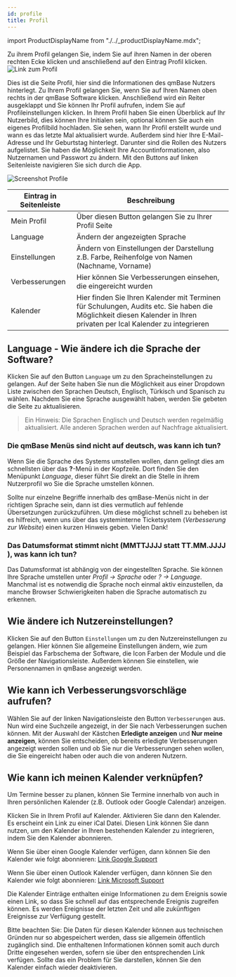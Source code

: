 ```yaml
---
id: profile
title: Profil
---
```


import ProductDisplayName from "./../\_productDisplayName.mdx";

Zu ihrem Profil gelangen Sie, indem Sie auf ihren Namen in der oberen rechten Ecke klicken und anschließend auf den Eintrag Profil klicken.
![Link zum Profil](https://caqadmin.blob.core.windows.net/public-screenshots/manual-screenshots/2022-12-08-LinkToProfile.jpg)

Dies ist die Seite Profil, hier sind die Informationen des qmBase Nutzers hinterlegt.
Zu Ihrem Profil gelangen Sie, wenn Sie auf Ihren Namen oben rechts in der qmBase Software klicken.
Anschließend wird ein Reiter ausgeklappt und Sie können Ihr Profil aufrufen, indem Sie auf Profileinstellungen klicken.
In Ihrem Profil haben Sie einen Überblick auf Ihr Nutzerbild, dies können Ihre Initialen sein, optional können Sie auch ein eigenes Profilbild hochladen.
Sie sehen, wann Ihr Profil erstellt wurde und wann es das letzte Mal aktualisiert wurde.
Außerdem sind hier Ihre E-Mail-Adresse und Ihr Geburtstag hinterlegt.
Darunter sind die Rollen des Nutzers aufgelistet.
Sie haben die Möglichkeit Ihre Accountinformationen, also Nutzernamen und Passwort zu ändern.
Mit den Buttons auf linken Seitenleiste navigieren Sie sich durch die App.

![Screenshot Profile](https://caqadmin.blob.core.windows.net/public-screenshots/All%20Integration%20Specs/Profile/MyProfile.png)

| Eintrag in Seitenleiste | Beschreibung                                                                                                                                                         |
| ----------------------- | -------------------------------------------------------------------------------------------------------------------------------------------------------------------- |
| Mein Profil             | Über diesen Button gelangen Sie zu Ihrer Profil Seite                                                                                                                |
| Language                | Ändern der angezeigten Sprache                                                                                                                                       |
| Einstellungen           | Ändern von Einstellungen der Darstellung z.B. Farbe, Reihenfolge von Namen (Nachname, Vorname)                                                                       |
| Verbesserungen          | Hier können Sie Verbesserungen einsehen, die eingereicht wurden                                                                                                      |
| Kalender                | Hier finden Sie Ihren Kalender mit Terminen für Schulungen, Audits etc. Sie haben die Möglichkeit diesen Kalender in Ihren privaten per Ical Kalender zu integrieren |

## Language - Wie ändere ich die Sprache der Software?

Klicken Sie auf den Button <code>Language</code> um zu den Spracheinstellungen zu gelangen. Auf der Seite haben Sie nun die Möglichkeit aus einer Dropdown Liste zwischen den Sprachen Deutsch, Englisch, Türkisch und Spanisch zu wählen.
Nachdem Sie eine Sprache ausgewählt haben, werden Sie gebeten die Seite zu aktualisieren.

> Ein Hinweis: Die Sprachen Englisch und Deutsch werden regelmäßig aktualisiert. Alle anderen Sprachen werden auf Nachfrage aktualisiert.

### Die qmBase Menüs sind nicht auf deutsch, was kann ich tun?

Wenn Sie die Sprache des Systems umstellen wollen, dann gelingt dies am schnellsten über das **?**-Menü in der Kopfzeile. Dort finden Sie den Menüpunkt _Language_, dieser führt Sie direkt an die Stelle in ihrem Nutzerprofil wo Sie die Sprache umstellen können.

Sollte nur einzelne Begriffe innerhalb des qmBase-Menüs nicht in der richtigen Sprache sein, dann ist dies vermutlich auf fehlende Übersetzungen zurückzuführen. Um diese möglichst schnell zu beheben ist es hilfreich, wenn uns über das systeminterne Ticketsystem (_Verbesserung zur Website_) einen kurzen Hinweis geben. Vielen Dank!

### Das Datumsformat stimmt nicht (MMTTJJJJ statt TT.MM.JJJJ ), was kann ich tun?

Das Datumsformat ist abhängig von der eingestellten Sprache. Sie können Ihre Sprache umstellen unter _Profil -> Sprache_ oder _? -> Language_. Manchmal ist es notwendig die Sprache noch einmal aktiv einzustellen, da manche Browser Schwierigkeiten haben die Sprache automatisch zu erkennen.

## Wie ändere ich Nutzereinstellungen?

Klicken Sie auf den Button <code>Einstellungen</code> um zu den Nutzereinstellungen zu gelangen. Hier können Sie allgemeine Einstellungen ändern, wie zum Beispiel das Farbschema der Software, die Icon Farben der Module und die Größe der Navigationsleiste.
Außerdem können Sie einstellen, wie Personennamen in qmBase angezeigt werden.

## Wie kann ich Verbesserungsvorschläge aufrufen?

Wählen Sie auf der linken Navigationsleiste den Button <code>Verbesserungen</code> aus. Nun wird eine Suchzeile angezeigt, in der Sie nach Verbesserungen suchen können. Mit der Auswahl der Kästchen **Erledigte anzeigen** und **Nur meine anzeigen**, können Sie entscheiden, ob bereits erledigte Verbesserungen angezeigt werden sollen und ob Sie nur die Verbesserungen sehen wollen, die Sie eingereicht haben oder auch die von anderen Nutzern.

## Wie kann ich meinen Kalender verknüpfen?

Um Termine besser zu planen, können Sie Termine innerhalb von <ProductDisplayName/> auch in Ihren persönlichen Kalender (z.B. Outlook oder Google Calendar) anzeigen.

Klicken Sie in Ihrem Profil auf Kalender. Aktivieren Sie dann den Kalender. Es erscheint ein Link zu einer iCal Datei.
Diesen Link können Sie dann nutzen, um den <ProductDisplayName/> Kalender in Ihren bestehenden Kalender zu integrieren, indem Sie den Kalender abonnieren.

Wenn Sie über einen Google Kalender verfügen, dann können Sie den Kalender wie folgt abonnieren:
[Link Google Support](https://support.google.com/calendar/answer/37100?hl=de&co=GENIE.Platform%3DDesktop)

Wenn Sie über einen Outlook Kalender verfügen, dann können Sie den Kalender wie folgt abonnieren:
[Link Microsoft Support](https://support.microsoft.com/de-de/office/importieren-oder-abonnieren-eines-kalenders-in-outlook-com-cff1429c-5af6-41ec-a5b4-74f2c278e98c)

Die Kalender Einträge enthalten einige Informationen zu dem Ereignis sowie einen Link, so dass Sie schnell auf das entsprechende Ereignis zugreifen können.
Es werden Ereignisse der letzten Zeit und alle zukünftigen Ereignisse zur Verfügung gestellt.

Bitte beachten Sie: Die Daten für diesen Kalender können aus technischen Gründen nur so abgespeichert werden, dass sie allgemein öffentlich zugänglich sind. Die enthaltenen Informationen können somit auch durch Dritte eingesehen werden, sofern sie über den entsprechenden Link verfügen. Sollte das ein Problem für Sie darstellen, können Sie den Kalender einfach wieder deaktivieren.
